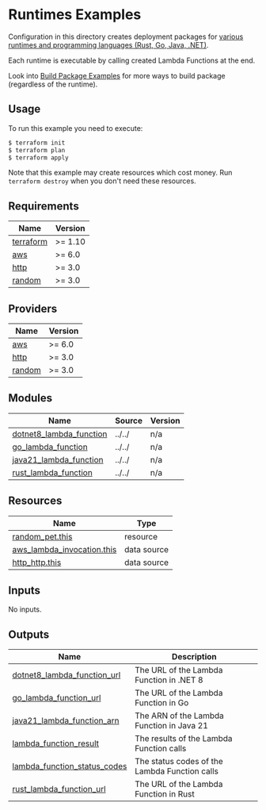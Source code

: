 # Runtimes Examples

Configuration in this directory creates deployment packages for [various runtimes and programming languages (Rust, Go, Java, .NET)](https://docs.aws.amazon.com/lambda/latest/dg/lambda-runtimes.html).

Each runtime is executable by calling created Lambda Functions at the end.

Look into [Build Package Examples](https://github.com/terraform-aws-modules/terraform-aws-lambda/tree/master/examples/build-package) for more ways to build package (regardless of the runtime).

## Usage

To run this example you need to execute:

```bash
$ terraform init
$ terraform plan
$ terraform apply
```

Note that this example may create resources which cost money. Run `terraform destroy` when you don't need these resources.

<!-- BEGIN_TF_DOCS -->
## Requirements

| Name | Version |
|------|---------|
| <a name="requirement_terraform"></a> [terraform](#requirement\_terraform) | >= 1.10 |
| <a name="requirement_aws"></a> [aws](#requirement\_aws) | >= 6.0 |
| <a name="requirement_http"></a> [http](#requirement\_http) | >= 3.0 |
| <a name="requirement_random"></a> [random](#requirement\_random) | >= 3.0 |

## Providers

| Name | Version |
|------|---------|
| <a name="provider_aws"></a> [aws](#provider\_aws) | >= 6.0 |
| <a name="provider_http"></a> [http](#provider\_http) | >= 3.0 |
| <a name="provider_random"></a> [random](#provider\_random) | >= 3.0 |

## Modules

| Name | Source | Version |
|------|--------|---------|
| <a name="module_dotnet8_lambda_function"></a> [dotnet8\_lambda\_function](#module\_dotnet8\_lambda\_function) | ../../ | n/a |
| <a name="module_go_lambda_function"></a> [go\_lambda\_function](#module\_go\_lambda\_function) | ../../ | n/a |
| <a name="module_java21_lambda_function"></a> [java21\_lambda\_function](#module\_java21\_lambda\_function) | ../../ | n/a |
| <a name="module_rust_lambda_function"></a> [rust\_lambda\_function](#module\_rust\_lambda\_function) | ../../ | n/a |

## Resources

| Name | Type |
|------|------|
| [random_pet.this](https://registry.terraform.io/providers/hashicorp/random/latest/docs/resources/pet) | resource |
| [aws_lambda_invocation.this](https://registry.terraform.io/providers/hashicorp/aws/latest/docs/data-sources/lambda_invocation) | data source |
| [http_http.this](https://registry.terraform.io/providers/hashicorp/http/latest/docs/data-sources/http) | data source |

## Inputs

No inputs.

## Outputs

| Name | Description |
|------|-------------|
| <a name="output_dotnet8_lambda_function_url"></a> [dotnet8\_lambda\_function\_url](#output\_dotnet8\_lambda\_function\_url) | The URL of the Lambda Function in .NET 8 |
| <a name="output_go_lambda_function_url"></a> [go\_lambda\_function\_url](#output\_go\_lambda\_function\_url) | The URL of the Lambda Function in Go |
| <a name="output_java21_lambda_function_arn"></a> [java21\_lambda\_function\_arn](#output\_java21\_lambda\_function\_arn) | The ARN of the Lambda Function in Java 21 |
| <a name="output_lambda_function_result"></a> [lambda\_function\_result](#output\_lambda\_function\_result) | The results of the Lambda Function calls |
| <a name="output_lambda_function_status_codes"></a> [lambda\_function\_status\_codes](#output\_lambda\_function\_status\_codes) | The status codes of the Lambda Function calls |
| <a name="output_rust_lambda_function_url"></a> [rust\_lambda\_function\_url](#output\_rust\_lambda\_function\_url) | The URL of the Lambda Function in Rust |
<!-- END_TF_DOCS -->
